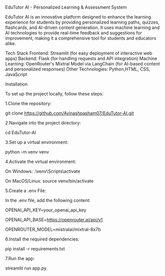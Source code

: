 EduTutor AI - Personalized Learning & Assessment System

EduTutor AI is an innovative platform designed to enhance the learning experience for students by providing personalized learning paths, quizzes, flashcards, and AI-driven content generation. It uses machine learning and AI technologies to provide real-time feedback and suggestions for improvement, making it a comprehensive tool for students and educators alike.

Tech Stack
Frontend: Streamlit (for easy deployment of interactive web apps)
Backend: Flask (for handling requests and API integration)
Machine Learning: OpenRouter's Mixtral Model via LangChain (for AI-based content and personalized responses)
Other Technologies: Python,HTML, CSS, JavaScript

Installation

To set up the project locally, follow these steps:

1.Clone the repository:

git clone https://github.com/Avinashpasham07/EduTutor-AI.git

2.Navigate into the project directory:

cd EduTutor-AI

3.Set up a virtual environment:

python -m venv venv

4.Activate the virtual environment:

On Windows:
.\venv\Scripts\activate

On MacOS/Linux:
source venv/bin/activate

5.Create a .env File:

In the .env file, add the following content:

OPENAI_API_KEY=your_openai_api_key

OPENAI_API_BASE=https://openrouter.ai/api/v1

OPENROUTER_MODEL=mistralai/mixtral-8x7b

6.Install the required dependencies:

pip install -r requirements.txt

7.Run the app:

streamlit run app.py


